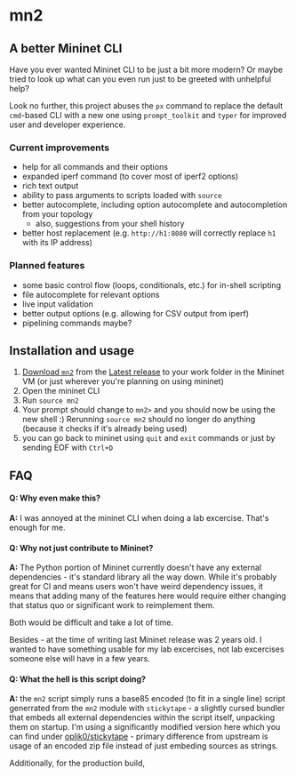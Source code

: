 # mn2
## A better Mininet CLI

Have you ever wanted Mininet CLI to be just a bit more modern? Or maybe tried to look up what can you even run just to be greeted with unhelpful help?

Look no further, this project abuses the `px` command to replace the default `cmd`-based CLI with a new one using `prompt_toolkit` and `typer` for improved user and developer experience.

### Current improvements
- help for all commands and their options
- expanded iperf command (to cover most of iperf2 options)
- rich text output
- ability to pass arguments to scripts loaded with `source`
- better autocomplete, including option autocomplete and autocompletion from your topology
  - also, suggestions from your shell history
- better host replacement (e.g. `http://h1:8080` will correctly replace `h1` with its IP address)

### Planned features
- some basic control flow (loops, conditionals, etc.) for in-shell scripting
- file autocomplete for relevant options
- live input validation
- better output options (e.g. allowing for CSV output from iperf)
- pipelining commands maybe?

## Installation and usage

1. [Download `mn2`](https://github.com/oplik0/mn2/releases/latest/download/mn2) from the [Latest release](https://github.com/oplik0/mn2/releases/latest) to your work folder in the Mininet VM (or just wherever you're planning on using mininet)
2. Open the mininet CLI
3. Run `source mn2`
4. Your prompt should change to `mn2>` and you should now be using the new shell :) Rerunning `source mn2` should no longer do anything (because it checks if it's already being used)
5. you can go back to mininet using `quit` and `exit` commands or just by sending EOF with `Ctrl+D`

## FAQ

#### Q: Why even make this?
**A:** I was annoyed at the mininet CLI when doing a lab excercise. That's enough for me.

#### Q: Why not just contribute to Mininet?
**A:** The Python portion of Mininet currently doesn't have any external dependencies - it's standard library all the way down. While it's probably great for CI and means users won't have weird dependency issues, it means that adding many of the features here would require either changing that status quo or significant work to reimplement them.

Both would be difficult and take a lot of time.

Besides - at the time of writing last Mininet release was 2 years old. I wanted to have something usable for my lab excercises, not lab excercises someone else will have in a few years.

#### Q: What the hell is this script doing?
**A:** the `mn2` script simply runs a base85 encoded (to fit in a single line) script generrated from the `mn2` module with `stickytape` - a slightly cursed bundler that embeds all external dependencies within the script itself, unpacking them on startup. I'm using a significantly modified version here which you can find under [oplik0/stickytape](https://github.com/oplik0/stickytape) - primary difference from upstream is usage of an encoded zip file instead of just embeding sources as strings.

Additionally, for the production build, 
